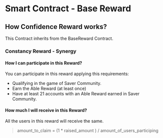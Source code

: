 # Smart Contract - Base Reward

## How Confidence Reward works?
This Contract inherits from the BaseReward Contract.

### Constancy Reward - Synergy
#### How I can participate in this Reward?
You can participate in this reward applying this requirements:
- Qualifying in the game of Saver Community.
- Earn the Able Reward (at least once)
- Have at least 21 accounts with an Able Reward earned in Saver Community.
#### How much I will receive in this Reward?
All the users in this reward will receive the same.
> amount_to_claim = (1 * raised_amount ) / amount_of_users_participing